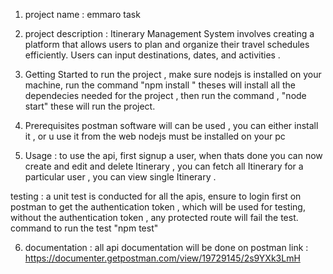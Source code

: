 1. project name : emmaro task

2. project description :  Itinerary Management System involves creating a platform that allows users to plan and organize their travel schedules efficiently. Users can input destinations, dates, and activities . 

3. Getting Started
to run the project , make sure nodejs is installed on your machine, run the command
"npm install " theses will install all the dependecies needed for the project , then run the command , "node start" these
will run the project.

4. Prerequisites
postman software will can be used , you can either install it , or u use it from the web
nodejs must be installed on your pc

5. Usage : to use the api, first signup a user, when thats done you can now create and edit and delete Itinerary , you can fetch all Itinerary for a particular user , you can view single Itinerary .

testing : a unit test is conducted for all the apis, ensure to login first on postman to get the authentication token , which will be used for testing, without the authentication token , any protected route will fail the test.
command to run the test "npm test" 

6. documentation : all api documentation will be done on postman
link : https://documenter.getpostman.com/view/19729145/2s9YXk3LmH